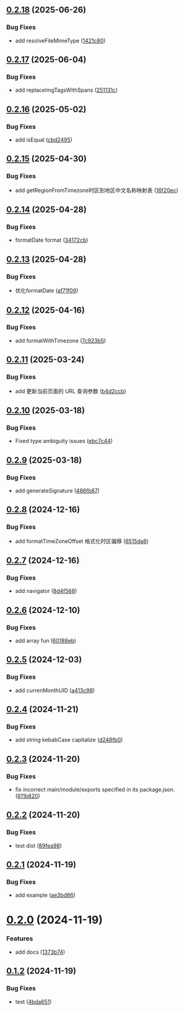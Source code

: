 ## [0.2.18](https://github.com/jmni-cn/jmni-until/compare/v0.2.17...v0.2.18) (2025-06-26)


### Bug Fixes

* add resolveFileMimeType ([1421c80](https://github.com/jmni-cn/jmni-until/commit/1421c80355c45222913125793047bd5e0e225536))

## [0.2.17](https://github.com/jmni-cn/jmni-until/compare/v0.2.16...v0.2.17) (2025-06-04)


### Bug Fixes

* add replaceImgTagsWithSpans ([251131c](https://github.com/jmni-cn/jmni-until/commit/251131caf4a442f55d9d887442915a32fe3ad8f2))

## [0.2.16](https://github.com/jmni-cn/jmni-until/compare/v0.2.15...v0.2.16) (2025-05-02)


### Bug Fixes

* add isEqual ([cbd2495](https://github.com/jmni-cn/jmni-until/commit/cbd249516ba26a5796e3ffb36af52f417c41f1cc))

## [0.2.15](https://github.com/jmni-cn/jmni-until/compare/v0.2.14...v0.2.15) (2025-04-30)


### Bug Fixes

* add getRegionFromTimezone时区到地区中文名称映射表 ([16f20ec](https://github.com/jmni-cn/jmni-until/commit/16f20ec3c300ef0bc94f7583291a76f87be6b515))

## [0.2.14](https://github.com/jmni-cn/jmni-until/compare/v0.2.13...v0.2.14) (2025-04-28)


### Bug Fixes

* formatDate format ([34172cb](https://github.com/jmni-cn/jmni-until/commit/34172cb5ea18d9445fc1b73fae0b498b82347b33))

## [0.2.13](https://github.com/jmni-cn/jmni-until/compare/v0.2.12...v0.2.13) (2025-04-28)


### Bug Fixes

* 优化formatDate ([af71f09](https://github.com/jmni-cn/jmni-until/commit/af71f09e1875b4e94806a76ef8f8427df7d4be43))

## [0.2.12](https://github.com/jmni-cn/jmni-until/compare/v0.2.11...v0.2.12) (2025-04-16)


### Bug Fixes

* add formatWithTimezone ([7c923b5](https://github.com/jmni-cn/jmni-until/commit/7c923b50893f10aa68f25848b65cec0cc59982c8))

## [0.2.11](https://github.com/jmni-cn/jmni-until/compare/v0.2.10...v0.2.11) (2025-03-24)


### Bug Fixes

* add 更新当前页面的 URL 查询参数 ([b4d2ccb](https://github.com/jmni-cn/jmni-until/commit/b4d2ccbd336087fd6d6a118b5ca7f771a4f9fb1c))

## [0.2.10](https://github.com/jmni-cn/jmni-until/compare/v0.2.9...v0.2.10) (2025-03-18)


### Bug Fixes

* Fixed type ambiguity issues ([ebc7c44](https://github.com/jmni-cn/jmni-until/commit/ebc7c4475dd05cf8fef5254dec2b811175cd3310))

## [0.2.9](https://github.com/jmni-cn/jmni-until/compare/v0.2.8...v0.2.9) (2025-03-18)


### Bug Fixes

* add generateSignature ([486fb87](https://github.com/jmni-cn/jmni-until/commit/486fb87f237a67e92ca5459cd050a8e81e3978e5))

## [0.2.8](https://github.com/jmni-cn/jmni-until/compare/v0.2.7...v0.2.8) (2024-12-16)


### Bug Fixes

* add formatTimeZoneOffset 格式化时区偏移 ([6515da8](https://github.com/jmni-cn/jmni-until/commit/6515da84b7b00acdfa84791c6b78a5f730c80055))

## [0.2.7](https://github.com/jmni-cn/jmni-until/compare/v0.2.6...v0.2.7) (2024-12-16)


### Bug Fixes

* add navigator ([8d4f568](https://github.com/jmni-cn/jmni-until/commit/8d4f56844901f3d06ffc841f1752ecda2ee6700a))

## [0.2.6](https://github.com/jmni-cn/jmni-until/compare/v0.2.5...v0.2.6) (2024-12-10)


### Bug Fixes

* add array fun ([60188eb](https://github.com/jmni-cn/jmni-until/commit/60188eba90528bd33c8b3a68f6895b7a7b6bebca))

## [0.2.5](https://github.com/jmni-cn/jmni-until/compare/v0.2.4...v0.2.5) (2024-12-03)


### Bug Fixes

* add currenMonthUID ([a413c98](https://github.com/jmni-cn/jmni-until/commit/a413c9863b706c4fecb4f6d21a60b79d5cd46fdf))

## [0.2.4](https://github.com/jmni-cn/jmni-until/compare/v0.2.3...v0.2.4) (2024-11-21)


### Bug Fixes

* add string kebabCase capitalize ([d248fb0](https://github.com/jmni-cn/jmni-until/commit/d248fb09e38e4741213c36776606875c8facfbfc))

## [0.2.3](https://github.com/jmni-cn/jmni-until/compare/v0.2.2...v0.2.3) (2024-11-20)


### Bug Fixes

* fix incorrect main/module/exports specified in its package.json. ([611b820](https://github.com/jmni-cn/jmni-until/commit/611b820744138ad252f2ade55d013b3366e97958))

## [0.2.2](https://github.com/jmni-cn/jmni-until/compare/v0.2.1...v0.2.2) (2024-11-20)


### Bug Fixes

* test dist ([89fea98](https://github.com/jmni-cn/jmni-until/commit/89fea987a0a6da7ec170b3e6010fcac30a81e4ca))

## [0.2.1](https://github.com/jmni-cn/jmni-until/compare/v0.2.0...v0.2.1) (2024-11-19)


### Bug Fixes

* add example ([ae3bd86](https://github.com/jmni-cn/jmni-until/commit/ae3bd8695ade28115c49c0ef234f3d0277bdd4ed))

# [0.2.0](https://github.com/jmni-cn/jmni-until/compare/v0.1.2...v0.2.0) (2024-11-19)


### Features

* add docs ([1373b74](https://github.com/jmni-cn/jmni-until/commit/1373b7418aff88d58953f40f633c8a03debbb31c))

## [0.1.2](https://github.com/jmni-cn/jmni-until/compare/v0.1.1...v0.1.2) (2024-11-19)


### Bug Fixes

* test ([4bda651](https://github.com/jmni-cn/jmni-until/commit/4bda6510b1db44b10c0c2cfd58eed5123be81bca))
